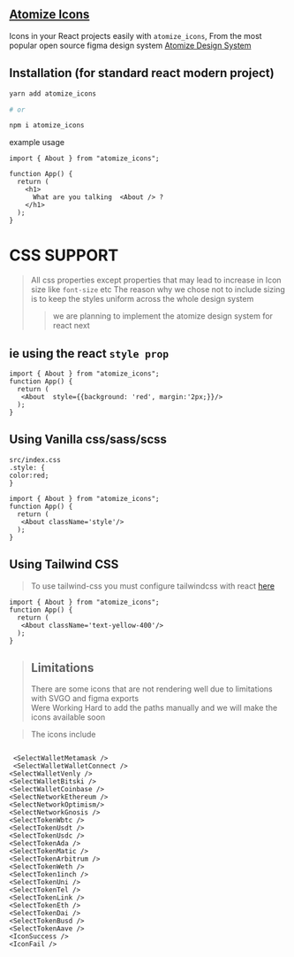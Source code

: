 ## [Atomize Icons](https://www.npmjs.com/package/atomize_icons)

Icons in your React projects easily with `atomize_icons`, From the most popular open source figma design system [Atomize Design System](<https://www.figma.com/file/3RuiLTOo9hbOoir4Pih85Z/Atomize-3.0-(Community)?type=design&node-id=1033-19838&mode=design&t=5j77olwtcDiaDrBX-0>)

## Installation (for standard react modern project)

```bash
yarn add atomize_icons

# or

npm i atomize_icons
```

example usage

```jsx/tsx
import { About } from "atomize_icons";

function App() {
  return (
    <h1>
      What are you talking  <About /> ?
    </h1>
  );
}
```

# CSS SUPPORT

> All css properties except properties that may lead to increase in Icon size like `font-size` etc
> The reason why we chose not to include sizing is to keep the styles uniform across the whole design system
>
> > we are planning to implement the atomize design system for react next

## ie using the react `style prop`

```
import { About } from "atomize_icons";
function App() {
  return (
   <About  style={{background: 'red', margin:'2px;}}/>
  );
}
```

## Using Vanilla css/sass/scss

```
src/index.css
.style: {
color:red;
}

import { About } from "atomize_icons";
function App() {
  return (
   <About className='style'/>
  );
}

```

## Using Tailwind CSS

> To use tailwind-css you must configure tailwindcss with react [here](https://tailwindcss.com/docs/guides/create-react-app)

```
import { About } from "atomize_icons";
function App() {
  return (
   <About className='text-yellow-400'/>
  );
}

```

> ## Limitations
>
> There are some icons that are not rendering well due to limitations with SVGO and figma exports <br/>
> Were Working Hard to add the paths manually and we will make the icons available soon

> The icons include

```

 <SelectWalletMetamask />
 <SelectWalletWalletConnect />
<SelectWalletVenly />
<SelectWalletBitski />
<SelectWalletCoinbase />
<SelectNetworkEthereum />
<SelectNetworkOptimism/>
<SelectNetworkGnosis />
<SelectTokenWbtc />
<SelectTokenUsdt />
<SelectTokenUsdc />
<SelectTokenAda />
<SelectTokenMatic />
<SelectTokenArbitrum />
<SelectTokenWeth />
<SelectToken1inch />
<SelectTokenUni />
<SelectTokenTel />
<SelectTokenLink />
<SelectTokenEth />
<SelectTokenDai />
<SelectTokenBusd />
<SelectTokenAave />
<IconSuccess />
<IconFail />

```
